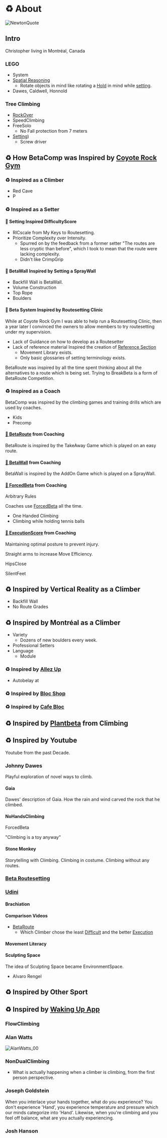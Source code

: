 # ♻ About

![NewtonQuote](/NewtonQuote.png)

## Intro

Christopher living in Montréal, Canada

### LEGO

- System
- [Spatial Reasoning](/reference/Neuro/SpatialReasoning)
    - Rotate objects in mind like rotating a [Hold](/reference/Environment/Hold/Overview) in mind while [setting](/officials/Setter/Overview). 
- Dawes, Caldwell, Honnold

### Tree Climbing

- [RockOver](/reference/Move/LegMove/LegRockOver)
- SpeedClimbing
- FreeSolo
    - No Fall protection from 7 meters
- [Setting](/officials/Setter/Overview))
    - Screw driver



## ♻ How BetaComp was Inspired by [Coyote Rock Gym](https://www.instagram.com/thecoyoterockgym)

### ♻ Inspired as a Climber
- Red Cave
- P
### ♻ Inspired as a Setter

#### 🔷 Setting Inspired DifficultyScore
- RICscale from My Keys to Routesetting.
- Prioritize Complexity over Intensity.
    - Spurred on by the feedback from a former setter "The routes are less cryptic than before", which I took to mean that the route were lacking complexity.
    - Didn't like CrimpGrip

#### 🔷 BetaWall Inspired by Setting a SprayWall
- Backfill Wall is BetaWall.
- Volume Construction
- Top Rope
- Boulders
#### 🔷 Beta System Inspired by Routesetting Clinic

While at Coyote Rock Gym I was able to help run a Routesetting Clinic, then a year later I convinced the owners to allow members to try routesetting under my supervision.

- Lack of Guidance on how to develop as a Routesetter
- Lack of reference material Inspired the creation of [Reference Section](/reference/ReferenceOverview)
    - Movement Library exists.
    - Only basic glossaries of setting terminology exists.

BetaRoute was inspired by all the time spent thinking about all the alternatives to a route which is being set. Trying to BreakBeta is a form of BetaRoute Competition. 

### ♻ Inspired as a Coach
BetaComp was inspired by the climbing games and training drills which are used by coaches.
- Kids
- Precomp


#### [🔷 BetaRoute](/reference/CompType/BetaRoute) from Coaching

BetaRoute is inspired by the TakeAway Game which is played on an easy route.


#### [🔷 BetaWall](reference/CompType/BetaWall) from Coaching

BetaWall is inspired by the AddOn Game which is played on a SprayWall.

#### [🔷 ForcedBeta](/reference/CompType/ForcedBeta) from Coaching

Arbitrary Rules

Coaches use [ForcedBeta](/reference/CompType/ForcedBeta) all the time.
- One Handed Climbing
- Climbing while holding tennis balls
#### [🔷 ExecutionScore](/reference/Scoring/) from Coaching

Maintaining optimal posture to prevent injury.

Straight arms to increase Move Efficiency.

HipsClose

SilentFeet

## ♻ Inspired by Vertical Reality as a Climber
- Backfill Wall
- No Route Grades

## ♻ Inspired by Montréal as a Climber
- Variety
    - Dozens of new boulders every week.
- Professional Setters
- Language
    - Module
### ♻ Inspired by [Allez Up](https://www.instagram.com/allezupmtl)
- Autobelay at 
### ♻ Inspired by [Bloc Shop](https://www.instagram.com/blocshop)
### ♻ Inspired by [Cafe Bloc](https://www.instagram.com/cafe_bloc)





## ♻ Inspired by [Plantbeta](/guide/Why/Plantbeta) from Climbing

## ♻ Inspired by Youtube

Youtube from the past Decade.

### Johnny Dawes

Playful exploration of novel ways to climb.

#### Gaia
Dawes' description of Gaia. How the rain and wind carved the rock that he climbed.
#### NoHandsClimbing
ForcedBeta

"Climbing is a toy anyway"

#### Stone Monkey

Storytelling with Climbing. Climbing in costume. Climbing without any routes.

### [Beta Routesetting](https://www.youtube.com/@BetaRoutesetting)


### [Udini](https://udini.com/)

#### Brachiation

#### Comparison Videos
- [BetaRoute](/reference/CompType/BetaRoute)
    - Which Climber chose the least [Difficult](/reference/Scoring/Difficulty/Overview) and the better [Execution](/reference/Scoring/Execution/Overview)



#### Movement Literacy

#### Sculpting Space
The idea of Sculpting Space became EnvironmentSpace.

- Alvaro Rengel

## ♻ Inspired by Other Sport

## ♻ Inspired by [Waking Up App](https://app.wakingup.com/)

### FlowClimbing

### Alan Watts
![AlanWatts_00](/AlanWatts_00.png)



### NonDualClimbing
- What is actually happening when a climber is climbing, from the first person perspective. 

### Joseph Goldstein
When you interlace your hands together, what do you experience? You don't experience 'Hand', you experience temperature and pressure which our minds categorize into 'Hand'. Likewise, when you're climbing and you feel off balance, what are you actually experiencing.

### Josh Hanson
